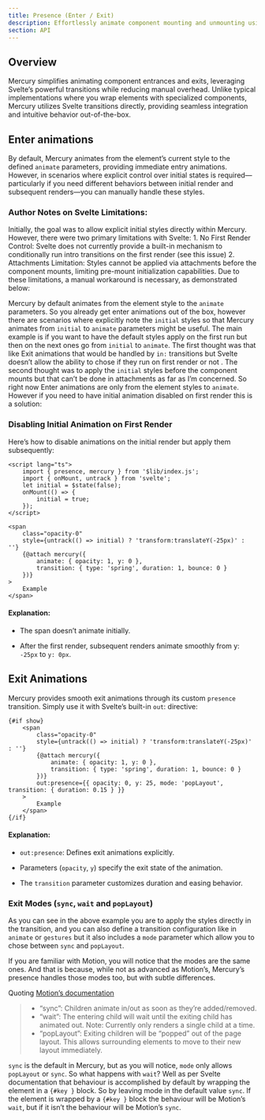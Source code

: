 ```yaml
---
title: Presence (Enter / Exit)
description: Effortlessly animate component mounting and unmounting using Mercury's presence features.
section: API
---
```

<script>
	import { Callout } from '@svecodocs/kit'
</script>
## Overview
Mercury simplifies animating component entrances and exits, leveraging Svelte’s powerful transitions while reducing manual overhead. Unlike typical implementations where you wrap elements with specialized components, Mercury utilizes Svelte transitions directly, providing seamless integration and intuitive behavior out-of-the-box.

## Enter animations
By default, Mercury animates from the element’s current style to the defined `animate` parameters, providing immediate entry animations. However, in scenarios where explicit control over initial states is required—particularly if you need different behaviors between initial render and subsequent renders—you can manually handle these styles.
### Author Notes on Svelte Limitations:
<Callout>
    Initially, the goal was to allow explicit initial styles directly within Mercury. However, there were two primary limitations with Svelte:
    1. No First Render Control: Svelte does not currently provide a built-in mechanism to conditionally run intro transitions on the first render (see this issue)
    2. Attachments Limitation: Styles cannot be applied via attachments before the component mounts, limiting pre-mount initialization capabilities. Due to these limitations, a manual workaround is necessary, as demonstrated below:

</Callout>

Mercury by default animates from the element style to the `animate` parameters. So you already get enter animations out of the box, however there are scenarios where explicitly note the `initial` styles so that Mercury animates from `initial` to `animate` parameters might be useful. The main example is if you want to have the default styles apply on the first run but then on the next ones go from `initial` to `animate`. The first thought was that like Exit animations that would be handled by `in:` transitions but Svelte doesn’t allow the ability to chose if they run on first render or not . The second thought was to apply the `initial` styles before the component mounts but that can’t be done in attachments as far as I’m concerned. So right now Enter animations are only from the element styles to `animate`. However if you need to have initial animation disabled on first render this is a solution:

### Disabling Initial Animation on First Render
Here’s how to disable animations on the initial render but apply them subsequently:

```svelte
<script lang="ts">
	import { presence, mercury } from '$lib/index.js';
	import { onMount, untrack } from 'svelte';
	let initial = $state(false);
	onMount(() => {
		initial = true;
	});
</script>

<span
	class="opacity-0"
	style={untrack(() => initial) ? 'transform:translateY(-25px)' : ''}
	{@attach mercury({
		animate: { opacity: 1, y: 0 },
		transition: { type: 'spring', duration: 1, bounce: 0 }
	})}
>
	Example
</span>

```
#### Explanation:
- The span doesn’t animate initially.

- After the first render, subsequent renders animate smoothly from y: `-25px` to `y: 0px`.

## Exit Animations
Mercury provides smooth exit animations through its custom `presence` transition. Simply use it with Svelte’s built-in `out`: directive:
```svelte
{#if show}
	<span
		class="opacity-0"
		style={untrack(() => initial) ? 'transform:translateY(-25px)' : ''}
		{@attach mercury({
			animate: { opacity: 1, y: 0 },
			transition: { type: 'spring', duration: 1, bounce: 0 }
		})}
		out:presence={{ opacity: 0, y: 25, mode: 'popLayout', transition: { duration: 0.15 } }}
	>
		Example
	</span>
{/if}
```

#### Explanation:
- `out:presence`: Defines exit animations explicitly.

- Parameters (`opacity`, `y`) specify the exit state of the animation.

- The `transition` parameter customizes duration and easing behavior.

### Exit Modes (`sync`, `wait` and `popLayout`)
As you can see in the above example you are to apply the styles directly in the transition, and you can also define a transition configuration like in `animate` or `gestures` but it also includes a `mode` parameter which allow you to chose between `sync` and `popLayout`.

If you are familiar with Motion, you will notice that the modes are the same ones. And that is because, while not as advanced as Motion’s, Mercury’s presence handles those modes too, but with subtle differences.

Quoting [Motion’s documentation](https://motion.dev/docs/react-animate-presence#mode)

> - “sync”: Children animate in/out as soon as they’re added/removed.
> - “wait”: The entering child will wait until the exiting child has animated out. Note: Currently only renders a single child at a time.
> - “popLayout”: Exiting children will be “popped” out of the page layout. This allows surrounding elements to move to their new layout immediately.

`sync` is the default in Mercury, but as you will notice, `mode` only allows `popLayout` or `sync`. So what happens with `wait`? Well as per Svelte documentation that behaviour is accomplished by default by wrapping the element in a `{#key }` block. So by leaving mode in the default value `sync`. If the element is wrapped by a `{#key }` block the behaviour will be Motion’s `wait`, but if it isn’t the behaviour will be Motion’s `sync`.
